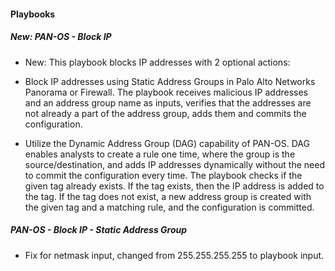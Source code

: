 
#### Playbooks

##### New: PAN-OS - Block IP

- New: This playbook blocks IP addresses with 2 optional actions:

- Block IP addresses using Static Address Groups in Palo Alto Networks Panorama or Firewall. The playbook receives malicious IP addresses and an address group name as inputs, verifies that the addresses are not already a part of the address group, adds them and commits the configuration.

- Utilize the Dynamic Address Group (DAG) capability of PAN-OS. DAG enables analysts to create a rule one time, where the group is the source/destination, and adds IP addresses dynamically without the need to commit the configuration every time.
The playbook checks if the given tag already exists. If the tag exists, then the IP address is added to the tag.
If the tag does not exist, a new address group is created with the given tag and a matching rule, and the configuration is committed.

##### PAN-OS - Block IP - Static Address Group

- Fix for netmask input, changed from 255.255.255.255 to playbook input. 